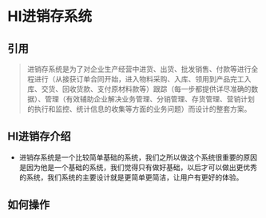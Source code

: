 # HI进销存系统
## 引用
> 进销存系统是为了对企业生产经营中进货、出货、批发销售、付款等进行全程进行（从接获订单合同开始，进入物料采购、入库、领用到产品完工入库、交货、回收货款、支付原材料款等）跟踪（每一步都提供详尽准确的数据）、管理（有效辅助企业解决业务管理、分销管理、存货管理、营销计划的执行和监控、统计信息的收集等方面的业务问题）而设计的整套方案。
## HI进销存介绍
- 进销存系统是一个比较简单基础的系统，我们之所以做这个系统很重要的原因是因为他是一个基础的系统，我们觉得只有做好基础，以后才可以做出更优秀的系统，我们系统的主要设计就是更简单更简洁，让用户有更好的体验。
## 如何操作
